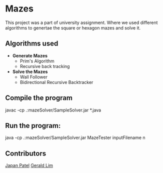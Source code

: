 # Mazes
This project was a part of university assignment. Where we used different algorithms to genertae the square or hexagon mazes and solve it.

## Algorithms used
- **Generate Mazes**
    - Prim's Algorithm
    - Recursive back tracking
- **Solve the Mazes**
    - Wall Follower
    - Bidirectional Recursive Backtracker

## Compile the program
javac -cp .:mazeSolver/SampleSolver.jar *.java

## Run the program:
java -cp .:mazeSolver/SampleSolver.jar MazeTester inputFilename n

## Contributors
[Japan Patel](https://github.com/mrjpatel)
[Gerald Lim](https://github.com/rmit-s3560494-gerald-lim)
